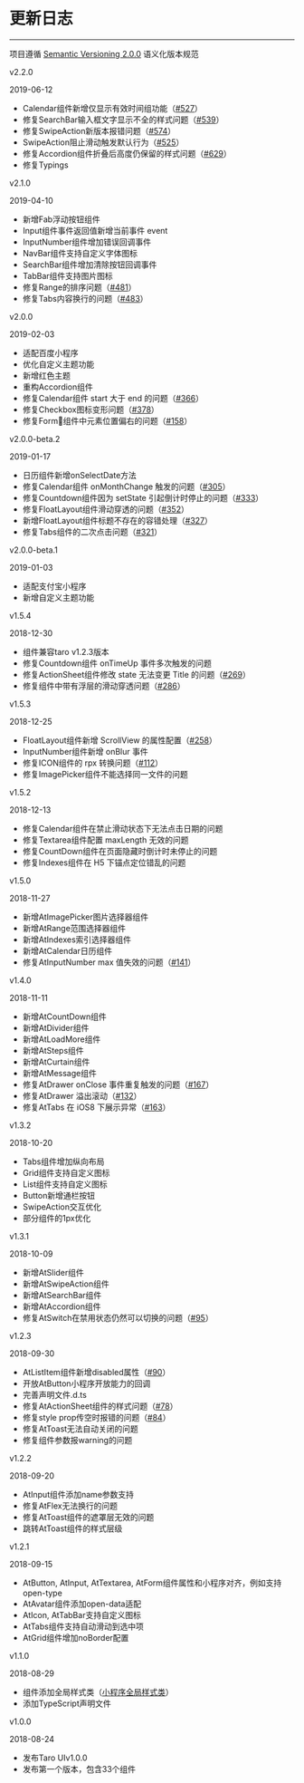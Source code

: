 
# 更新日志

----

项目遵循 [Semantic Versioning 2.0.0](http://semver.org/lang/zh-CN/) 语义化版本规范

<div class="row changelog">
  <div class="at-timeline">
    <div class="at-timeline__item at-timeline__item--custom at-timeline__item--error">
      <div class="at-timeline__tail"></div>
      <div class="at-timeline__dot">
        <i class="icon icon-award"></i>
      </div>
      <div class="at-timeline__content">
        <p class="head">v2.2.0</p>
        <p class="time">
          <span>2019-06-12</span>
        </p>
        <ul class="content">
          <li><span>Calendar</span>组件新增仅显示有效时间组功能（<a href="https://github.com/NervJS/taro-ui/issues/527">#527</a>）</li>
          <li>修复<span>SearchBar</span>输入框文字显示不全的样式问题（<a href="https://github.com/NervJS/taro-ui/issues/539">#539</a>）</li>
          <li>修复<span>SwipeAction</span>新版本报错问题（<a href="https://github.com/NervJS/taro-ui/issues/574">#574</a>）</li>
          <li><span>SwipeAction</span>阻止滑动触发默认行为（<a href="https://github.com/NervJS/taro-ui/issues/525">#525</a>）</li>
          <li>修复<span>Accordion</span>组件折叠后高度仍保留的样式问题（<a href="https://github.com/NervJS/taro-ui/issues/629">#629</a>）</li>
          <li>修复<span>Typings</span></li>
        </ul>
      </div>
    </div>
    <div class="at-timeline__item at-timeline__item--custom at-timeline__item--error">
      <div class="at-timeline__tail"></div>
      <div class="at-timeline__dot">
        <i class="icon icon-award"></i>
      </div>
      <div class="at-timeline__content">
        <p class="head">v2.1.0</p>
        <p class="time">
          <span>2019-04-10</span>
        </p>
        <ul class="content">
          <li>新增<span>Fab</span>浮动按钮组件</li>
          <li><span>Input</span>组件事件返回值新增当前事件 event</li>
          <li><span>InputNumber</span>组件增加错误回调事件</li>
          <li><span>NavBar</span>组件支持自定义字体图标</li>
          <li><span>SearchBar</span>组件增加清除按钮回调事件</li>
          <li><span>TabBar</span>组件支持图片图标</li>
          <li>修复<span>Range</span>的排序问题（<a href="https://github.com/NervJS/taro-ui/issues/481">#481</a>）</li>
          <li>修复<span>Tabs</span>内容换行的问题（<a href="https://github.com/NervJS/taro-ui/issues/483">#483</a>）</li>
        </ul>
      </div>
    </div>
    <div class="at-timeline__item at-timeline__item--custom at-timeline__item--error">
      <div class="at-timeline__tail"></div>
      <div class="at-timeline__dot">
        <i class="icon icon-award"></i>
      </div>
      <div class="at-timeline__content">
        <p class="head">v2.0.0</p>
        <p class="time">
          <span>2019-02-03</span>
        </p>
        <ul class="content">
          <li>适配<span>百度小程序</span></li>
          <li>优化<span>自定义主题</span>功能</li>
          <li>新增<span>红色主题</span></li>
          <li>重构<span>Accordion</span>组件</li>
          <li>修复<span>Calendar</span>组件 start 大于 end 的问题（<a href="https://github.com/NervJS/taro-ui/issues/366">#366</a>）</li>
          <li>修复<span>Checkbox</span>图标变形问题（<a href="https://github.com/NervJS/taro-ui/issues/378">#378</a>）</li>
          <li>修复<span>Form</span>组件中元素位置偏右的问题（<a href="https://github.com/NervJS/taro-ui/issues/158">#158</a>）</li>
        </ul>
      </div>
    </div>
    <div class="at-timeline__item at-timeline__item--default">
      <div class="at-timeline__tail"></div>
      <div class="at-timeline__dot"></div>
      <div class="at-timeline__content">
        <p class="head">v2.0.0-beta.2</p>
        <p class="time">
          <span>2019-01-17</span>
        </p>
        <ul class="content">
          <li>日历组件新增<span>onSelectDate</span>方法</li>
          <li>修复<span>Calendar</span>组件 onMonthChange 触发的问题（<a href="https://github.com/NervJS/taro-ui/issues/305">#305</a>）</li>
          <li>修复<span>Countdown</span>组件因为 setState 引起倒计时停止的问题（<a href="https://github.com/NervJS/taro-ui/issues/333">#333</a>）</li>
          <li>修复<span>FloatLayout</span>组件滑动穿透的问题（<a href="https://github.com/NervJS/taro-ui/issues/352">#352</a>）</li>
          <li>新增<span>FloatLayout</span>组件标题不存在的容错处理（<a href="https://github.com/NervJS/taro-ui/issues/327">#327</a>）</li>
          <li>修复<span>Tabs</span>组件的二次点击问题（<a href="https://github.com/NervJS/taro-ui/issues/321">#321</a>）</li>
        </ul>
      </div>
    </div>
    <div class="at-timeline__item at-timeline__item--custom at-timeline__item--error">
      <div class="at-timeline__tail"></div>
      <div class="at-timeline__dot">
        <i class="icon icon-award"></i>
      </div>
      <div class="at-timeline__content">
        <p class="head">v2.0.0-beta.1</p>
        <p class="time">
          <span>2019-01-03</span>
        </p>
        <ul class="content">
          <li>适配<span>支付宝小程序</span></li>
          <li>新增<span>自定义主题</span>功能</li>
        </ul>
      </div>
    </div>
    <div class="at-timeline__item at-timeline__item--default">
      <div class="at-timeline__tail"></div>
      <div class="at-timeline__dot"></div>
      <div class="at-timeline__content">
        <p class="head">v1.5.4</p>
        <p class="time">
          <span>2018-12-30</span>
        </p>
        <ul class="content">
          <li>组件兼容<span>taro v1.2.3</span>版本</li>
          <li>修复<span>Countdown</span>组件 onTimeUp 事件多次触发的问题</li>
          <li>修复<span>ActionSheet</span>组件修改 state 无法变更 Title 的问题（<a href="https://github.com/NervJS/taro-ui/issues/269">#269</a>）</li>
          <li>修复组件中带有浮层的滑动穿透问题（<a href="https://github.com/NervJS/taro-ui/issues/286">#286</a>）</li>
        </ul>
      </div>
    </div>
    <div class="at-timeline__item at-timeline__item--default">
      <div class="at-timeline__tail"></div>
      <div class="at-timeline__dot"></div>
      <div class="at-timeline__content">
        <p class="head">v1.5.3</p>
        <p class="time">
          <span>2018-12-25</span>
        </p>
        <ul class="content">
          <li><span>FloatLayout</span>组件新增 ScrollView 的属性配置（<a href="https://github.com/NervJS/taro-ui/issues/258">#258</a>）</li>
          <li><span>InputNumber</span>组件新增 onBlur 事件</li>
          <li>修复<span>ICON</span>组件的 rpx 转换问题（<a href="https://github.com/NervJS/taro-ui/issues/112">#112</a>）</li>
          <li>修复<span>ImagePicker</span>组件不能选择同一文件的问题</li>
        </ul>
      </div>
    </div>
    <div class="at-timeline__item at-timeline__item--default">
      <div class="at-timeline__tail"></div>
      <div class="at-timeline__dot"></div>
      <div class="at-timeline__content">
        <p class="head">v1.5.2</p>
        <p class="time">
          <span>2018-12-13</span>
        </p>
        <ul class="content">
          <li>修复<span>Calendar</span>组件在禁止滑动状态下无法点击日期的问题</li>
          <li>修复<span>Textarea</span>组件配置 maxLength 无效的问题</li>
          <li>修复<span>CountDown</span>组件在页面隐藏时倒计时未停止的问题</li>
          <li>修复<span>Indexes</span>组件在 H5 下锚点定位错乱的问题</li>
        </ul>
      </div>
    </div>
    <div class="at-timeline__item at-timeline__item--custom at-timeline__item--error">
      <div class="at-timeline__tail"></div>
      <div class="at-timeline__dot">
        <i class="icon icon-award"></i>
      </div>
      <div class="at-timeline__content">
        <p class="head">v1.5.0</p>
        <p class="time">
          <span>2018-11-27</span>
        </p>
        <ul class="content">
          <li>新增<span>AtImagePicker</span>图片选择器组件</li>
          <li>新增<span>AtRange</span>范围选择器组件</li>
          <li>新增<span>AtIndexes</span>索引选择器组件</li>
          <li>新增<span>AtCalendar</span>日历组件</li>
          <li>修复<span>AtInputNumber</span> max 值失效的问题（<a href="https://github.com/NervJS/taro-ui/issues/141">#141</a>）</li>
        </ul>
      </div>
    </div>
    <div class="at-timeline__item at-timeline__item--custom at-timeline__item--error">
      <div class="at-timeline__tail"></div>
      <div class="at-timeline__dot">
        <i class="icon icon-award"></i>
      </div>
      <div class="at-timeline__content">
        <p class="head">v1.4.0</p>
        <p class="time">
          <span>2018-11-11</span>
        </p>
        <ul class="content">
          <li>新增<span>AtCountDown</span>组件</li>
          <li>新增<span>AtDivider</span>组件</li>
          <li>新增<span>AtLoadMore</span>组件</li>
          <li>新增<span>AtSteps</span>组件</li>
          <li>新增<span>AtCurtain</span>组件</li>
          <li>新增<span>AtMessage</span>组件</li>
          <li>修复<span>AtDrawer</span> onClose 事件重复触发的问题（<a href="https://github.com/NervJS/taro-ui/issues/167">#167</a>）</li>
          <li>修复<span>AtDrawer</span> 溢出滚动（<a href="https://github.com/NervJS/taro-ui/issues/132">#132</a>）</li>
          <li>修复<span>AtTabs</span> 在 iOS8 下展示异常（<a href="https://github.com/NervJS/taro-ui/issues/163">#163</a>）</li>
        </ul>
      </div>
    </div>
    <div class="at-timeline__item at-timeline__item--default">
      <div class="at-timeline__tail"></div>
      <div class="at-timeline__dot"></div>
      <div class="at-timeline__content">
        <p class="head">v1.3.2</p>
        <p class="time">
          <span>2018-10-20</span>
        </p>
        <ul class="content">
          <li><span>Tabs</span>组件增加纵向布局</li>
          <li><span>Grid</span>组件支持自定义图标</li>
          <li><span>List</span>组件支持自定义图标</li>
          <li><span>Button</span>新增通栏按钮</li>
          <li><span>SwipeAction</span>交互优化</li>
          <li>部分组件的<span>1px</span>优化</li>
        </ul>
      </div>
    </div>
    <div class="at-timeline__item at-timeline__item--custom at-timeline__item--error">
      <div class="at-timeline__tail"></div>
      <div class="at-timeline__dot">
        <i class="icon icon-award"></i>
      </div>
      <div class="at-timeline__content">
        <p class="head">v1.3.1</p>
        <p class="time">
          <span>2018-10-09</span>
        </p>
        <ul class="content">
          <li>新增<span>AtSlider</span>组件</li>
          <li>新增<span>AtSwipeAction</span>组件</li>
          <li>新增<span>AtSearchBar</span>组件</li>
          <li>新增<span>AtAccordion</span>组件</li>
          <li>修复<span>AtSwitch</span>在禁用状态仍然可以切换的问题（<a href="https://github.com/NervJS/taro-ui/issues/95">#95</a>）</li>
        </ul>
      </div>
    </div>
    <div class="at-timeline__item at-timeline__item--default">
      <div class="at-timeline__tail"></div>
      <div class="at-timeline__dot"></div>
      <div class="at-timeline__content">
        <p class="head">v1.2.3</p>
        <p class="time">
          <span>2018-09-30</span>
        </p>
        <ul class="content">
          <li><span>AtListItem</span>组件新增<span>disabled</span>属性（<a href="https://github.com/NervJS/taro-ui/issues/90">#90</a>）</li>
          <li>开放<span>AtButton</span>小程序开放能力的回调</li>
          <li>完善声明文件<span>.d.ts</span></li>
          <li>修复<span>AtActionSheet</span>组件的样式问题（<a href="https://github.com/NervJS/taro-ui/issues/78">#78</a>）</li>
          <li>修复<span>style prop</span>传空时报错的问题（<a href="https://github.com/NervJS/taro-ui/issues/84">#84</a>） </li>
          <li>修复<span>AtToast</span>无法自动关闭的问题</li>
          <li>修复组件参数报<span>warning</span>的问题</li>
        </ul>
      </div>
    </div>
    <div class="at-timeline__item at-timeline__item--default">
      <div class="at-timeline__tail"></div>
      <div class="at-timeline__dot"></div>
      <div class="at-timeline__content">
        <p class="head">v1.2.2</p>
        <p class="time">
          <span>2018-09-20</span>
        </p>
        <ul class="content">
          <li><span>AtInput</span>组件添加<span>name</span>参数支持</li>
          <li>修复<span>AtFlex</span>无法换行的问题</li>
          <li>修复<span>AtToast</span>组件的遮罩层无效的问题</li>
          <li>跳转<span>AtToast</span>组件的样式层级</li>
        </ul>
      </div>
    </div>
    <div class="at-timeline__item at-timeline__item--default">
      <div class="at-timeline__tail"></div>
      <div class="at-timeline__dot"></div>
      <div class="at-timeline__content">
        <p class="head">v1.2.1</p>
        <p class="time">
          <span>2018-09-15</span>
        </p>
        <ul class="content">
          <li><span>AtButton</span>, <span>AtInput</span>, <span>AtTextarea</span>, <span>AtForm</span>组件属性和小程序对齐，例如支持<span>open-type</span></li>
          <li><span>AtAvatar</span>组件添加<span>open-data</span>适配</li>
          <li><span>AtIcon</span>, <span>AtTabBar</span>支持自定义图标</li>
          <li><span>AtTabs</span>组件支持自动滑动到选中项</li>
          <li><span>AtGrid</span>组件增加<span>noBorder</span>配置</li>
        </ul>
      </div>
    </div>
    <div class="at-timeline__item at-timeline__item--default">
      <div class="at-timeline__tail"></div>
      <div class="at-timeline__dot"></div>
      <div class="at-timeline__content">
        <p class="head">v1.1.0</p>
        <p class="time">
          <span>2018-08-29</span>
        </p>
        <ul class="content">
          <li>组件添加<span>全局样式类</span>（<a href="https://developers.weixin.qq.com/miniprogram/dev/framework/custom-component/wxml-wxss.html">小程序全局样式类</a>）</li>
          <li>添加<span>TypeScript</span>声明文件</li>
        </ul>
      </div>
    </div>
    <div class="at-timeline__item at-timeline__item--last at-timeline__item--custom at-timeline__item--error">
      <div class="at-timeline__tail"></div>
      <div class="at-timeline__dot">
        <i class="icon icon-award"></i>
      </div>
      <div class="at-timeline__content">
        <p class="head">v1.0.0</p>
        <p class="time">
          <span>2018-08-24</span>
        </p>
        <ul class="content">
          <li>发布<span>Taro UI</span>v1.0.0</li>
          <li>发布第一个版本，包含<span>33</span>个组件</li>
        </ul>
      </div>
    </div>
  </div>
</div>
